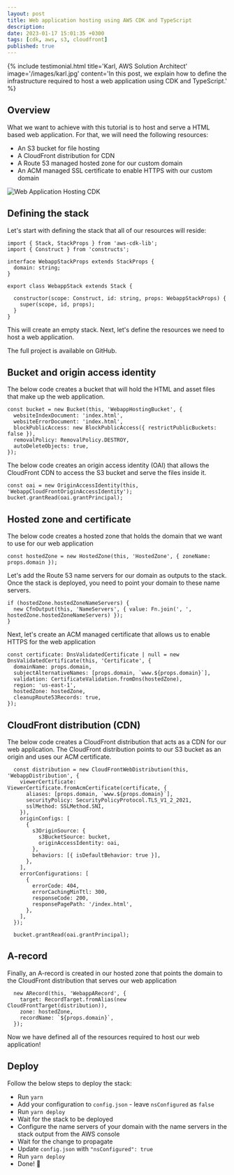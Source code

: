 ```yaml
---
layout: post
title: Web application hosting using AWS CDK and TypeScript
description:
date: 2023-01-17 15:01:35 +0300
tags: [cdk, aws, s3, cloudfront]
published: true
---
```


{% include testimonial.html title='Karl, AWS Solution Architect' image='/images/karl.jpg' content='In this post, we explain how to define the infrastructure required to host a web application using CDK and TypeScript.' %}

## Overview

What we want to achieve with this tutorial is to host and serve a HTML based web application. For that, we will need the following resources:

- An S3 bucket for file hosting
- A CloudFront distribution for CDN
- A Route 53 managed hosted zone for our custom domain
- An ACM managed SSL certificate to enable HTTPS with our custom domain

![Web Application Hosting CDK](/images/webapp-cdk.svg "Web Appliation Hosting CDK")

## Defining the stack

Let's start with defining the stack that all of our resources will reside:

```
import { Stack, StackProps } from 'aws-cdk-lib';
import { Construct } from 'constructs';

interface WebappStackProps extends StackProps {
  domain: string;
}

export class WebappStack extends Stack {

  constructor(scope: Construct, id: string, props: WebappStackProps) {
    super(scope, id, props);
  }
}

```

This will create an empty stack. Next, let's define the resources we need to host a web application.

The full project is available on GitHub.

## Bucket and origin access identity

The below code creates a bucket that will hold the HTML and asset files that make up the web application.

```
const bucket = new Bucket(this, 'WebappHostingBucket', {
  websiteIndexDocument: 'index.html',
  websiteErrorDocument: 'index.html',
  blockPublicAccess: new BlockPublicAccess({ restrictPublicBuckets: false }),
  removalPolicy: RemovalPolicy.DESTROY,
  autoDeleteObjects: true,
});
```

The below code creates an origin access identity (OAI) that allows the CloudFront CDN to access the S3 bucket and serve the files inside it.

```
const oai = new OriginAccessIdentity(this, 'WebappCloudFrontOriginAccessIdentity');
bucket.grantRead(oai.grantPrincipal);
```

## Hosted zone and certificate

The below code creates a hosted zone that holds the domain that we want to use for our web application

```
const hostedZone = new HostedZone(this, 'HostedZone', { zoneName: props.domain });
```

Let's add the Route 53 name servers for our domain as outputs to the stack. Once the stack is deployed, you need to point your domain to these name servers.

```
if (hostedZone.hostedZoneNameServers) {
  new CfnOutput(this, 'NameServers', { value: Fn.join(', ', hostedZone.hostedZoneNameServers) });
}
```

Next, let's create an ACM managed certificate that allows us to enable HTTPS for the web application

```
const certificate: DnsValidatedCertificate | null = new DnsValidatedCertificate(this, 'Certificate', {
  domainName: props.domain,
  subjectAlternativeNames: [props.domain, `www.${props.domain}`],
  validation: CertificateValidation.fromDns(hostedZone),
  region: 'us-east-1',
  hostedZone: hostedZone,
  cleanupRoute53Records: true,
});
```

## CloudFront distribution (CDN)

The below code creates a CloudFront distribution that acts as a CDN for our web application. The CloudFront distribution points to our S3 bucket as an origin and uses our ACM certificate.

```
  const distribution = new CloudFrontWebDistribution(this, 'WebappDistribution', {
    viewerCertificate: ViewerCertificate.fromAcmCertificate(certificate, {
      aliases: [props.domain, `www.${props.domain}`],
      securityPolicy: SecurityPolicyProtocol.TLS_V1_2_2021,
      sslMethod: SSLMethod.SNI,
    }),
    originConfigs: [
      {
        s3OriginSource: {
          s3BucketSource: bucket,
          originAccessIdentity: oai,
        },
        behaviors: [{ isDefaultBehavior: true }],
      },
    ],
    errorConfigurations: [
      {
        errorCode: 404,
        errorCachingMinTtl: 300,
        responseCode: 200,
        responsePagePath: '/index.html',
      },
    ],
  });

  bucket.grantRead(oai.grantPrincipal);
```

## A-record

Finally, an A-record is created in our hosted zone that points the domain to the CloudFront distribution that serves our web application

```
  new ARecord(this, 'WebappARecord', {
    target: RecordTarget.fromAlias(new CloudFrontTarget(distribution)),
    zone: hostedZone,
    recordName: `${props.domain}`,
  });
```

Now we have defined all of the resources required to host our web application!

## Deploy

Follow the below steps to deploy the stack:

- Run `yarn`
- Add your configuration to `config.json` - leave `nsConfigured` as `false`
- Run `yarn deploy`
- Wait for the stack to be deployed
- Configure the name servers of your domain with the name servers in the stack output from the AWS console
- Wait for the change to propagate
- Update `config.json` with `"nsConfigured": true`
- Run `yarn deploy`
- Done! 🎉

